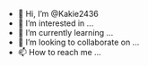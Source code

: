 - 👋 Hi, I’m @Kakie2436
- 👀 I’m interested in ...
- 🌱 I’m currently learning ...
- 💞️ I’m looking to collaborate on ...
- 📫 How to reach me ...

<!---
Kakie2436/Kakie2436 is a ✨ special ✨ repository because its `README.md` (this file) appears on your GitHub profile.
You can click the Preview link to take a look at your changes.
--->
